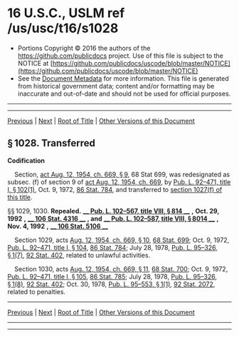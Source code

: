 ---
---

# 16 U.S.C., USLM ref /us/usc/t16/s1028

* Portions Copyright © 2016 the authors of the https://github.com/publicdocs project.
  Use of this file is subject to the NOTICE at [https://github.com/publicdocs/uscode/blob/master/NOTICE](https://github.com/publicdocs/uscode/blob/master/NOTICE)
* See the [Document Metadata](././../../../..//README.md) for more information.
  This file is generated from historical government data; content and/or formatting may be inaccurate and out-of-date and should not be used for official purposes.

----------
----------

[Previous](./../../../..//us/usc/t16/ch19/m__us_usc_t16_s1024.md) | [Next](./../../../..//us/usc/t16/ch19/m__us_usc_t16_s1031.md) | [Root of Title](./../../../../) | [Other Versions of this Document](https://publicdocs.github.io/go/links?ns=uslm&ref=%2Fus%2Fusc%2Ft16%2Fs1028)

## § 1028. Transferred

 __Codification__ 

    Section, [act Aug. 12, 1954, ch. 669, § 9][/us/act/1954-08-12/ch669/s9], 68 Stat 699, was redesignated as subsec. (f) of section 9 of [act Aug. 12, 1954, ch. 669][/us/act/1954-08-12/ch669], by [Pub. L. 92–471, title I, § 102(1)][/us/pl/92/471/s102/1], Oct. 9, 1972, [86 Stat. 784][/us/stat/86/784], and transferred to [section 1027(f) of this title][/us/usc/t16/s1027/f].

§§ 1029, 1030. __Repealed.__  __[__  __Pub. L. 102–567, title VIII, § 814__  __][/us/pl/102/567/s814]__  __,__  __Oct. 29, 1992__  __,__  __[__  __106 Stat. 4316__  __][/us/stat/106/4316]__  __, and__  __[__  __Pub. L. 102–587, title VIII, § 8014__  __][/us/pl/102/587/s8014]__  __,__  __Nov. 4, 1992__  __,__  __[__  __106 Stat. 5106__  __][/us/stat/106/5106]__ 

    Section 1029, acts [Aug. 12, 1954, ch. 669, § 10][/us/act/1954-08-12/ch669/s10], [68 Stat. 699][/us/stat/68/699]; Oct. 9, 1972, [Pub. L. 92–471, title I, § 104][/us/pl/92/471/s104], [86 Stat. 784][/us/stat/86/784]; July 28, 1978, [Pub. L. 95–326, § 1(7)][/us/pl/95/326/s1/7], [92 Stat. 402][/us/stat/92/402], related to unlawful activities.

    Section 1030, acts [Aug. 12, 1954, ch. 669, § 11][/us/act/1954-08-12/ch669/s11], [68 Stat. 700][/us/stat/68/700]; Oct. 9, 1972, [Pub. L. 92–471, title I, § 105][/us/pl/92/471/s105], [86 Stat. 785][/us/stat/86/785]; July 28, 1978, [Pub. L. 95–326, § 1(8)][/us/pl/95/326/s1/8], [92 Stat. 402][/us/stat/92/402]; Oct. 30, 1978, [Pub. L. 95–553, § 1(1)][/us/pl/95/553/s1/1], [92 Stat. 2072][/us/stat/92/2072], related to penalties.

----------

[Previous](./../../../..//us/usc/t16/ch19/m__us_usc_t16_s1024.md) | [Next](./../../../..//us/usc/t16/ch19/m__us_usc_t16_s1031.md) | [Root of Title](./../../../../) | [Other Versions of this Document](https://publicdocs.github.io/go/links?ns=uslm&ref=%2Fus%2Fusc%2Ft16%2Fs1028)

----------
----------

[/us/act/1954-08-12/ch669/s9]: https://publicdocs.github.io/go/links?ns=uslm&ref=%2Fus%2Fact%2F1954-08-12%2Fch669%2Fs9
[/us/act/1954-08-12/ch669]: https://publicdocs.github.io/go/links?ns=uslm&ref=%2Fus%2Fact%2F1954-08-12%2Fch669
[/us/pl/92/471/s102/1]: https://publicdocs.github.io/go/links?ns=uslm&ref=%2Fus%2Fpl%2F92%2F471%2Fs102%2F1
[/us/stat/86/784]: https://publicdocs.github.io/go/links?ns=uslm&ref=%2Fus%2Fstat%2F86%2F784
[/us/usc/t16/s1027/f]: https://publicdocs.github.io/go/links?ns=uslm&ref=%2Fus%2Fusc%2Ft16%2Fs1027%2Ff
[/us/pl/102/567/s814]: https://publicdocs.github.io/go/links?ns=uslm&ref=%2Fus%2Fpl%2F102%2F567%2Fs814
[/us/stat/106/4316]: https://publicdocs.github.io/go/links?ns=uslm&ref=%2Fus%2Fstat%2F106%2F4316
[/us/pl/102/587/s8014]: https://publicdocs.github.io/go/links?ns=uslm&ref=%2Fus%2Fpl%2F102%2F587%2Fs8014
[/us/stat/106/5106]: https://publicdocs.github.io/go/links?ns=uslm&ref=%2Fus%2Fstat%2F106%2F5106
[/us/act/1954-08-12/ch669/s10]: https://publicdocs.github.io/go/links?ns=uslm&ref=%2Fus%2Fact%2F1954-08-12%2Fch669%2Fs10
[/us/stat/68/699]: https://publicdocs.github.io/go/links?ns=uslm&ref=%2Fus%2Fstat%2F68%2F699
[/us/pl/92/471/s104]: https://publicdocs.github.io/go/links?ns=uslm&ref=%2Fus%2Fpl%2F92%2F471%2Fs104
[/us/stat/86/784]: https://publicdocs.github.io/go/links?ns=uslm&ref=%2Fus%2Fstat%2F86%2F784
[/us/pl/95/326/s1/7]: https://publicdocs.github.io/go/links?ns=uslm&ref=%2Fus%2Fpl%2F95%2F326%2Fs1%2F7
[/us/stat/92/402]: https://publicdocs.github.io/go/links?ns=uslm&ref=%2Fus%2Fstat%2F92%2F402
[/us/act/1954-08-12/ch669/s11]: https://publicdocs.github.io/go/links?ns=uslm&ref=%2Fus%2Fact%2F1954-08-12%2Fch669%2Fs11
[/us/stat/68/700]: https://publicdocs.github.io/go/links?ns=uslm&ref=%2Fus%2Fstat%2F68%2F700
[/us/pl/92/471/s105]: https://publicdocs.github.io/go/links?ns=uslm&ref=%2Fus%2Fpl%2F92%2F471%2Fs105
[/us/stat/86/785]: https://publicdocs.github.io/go/links?ns=uslm&ref=%2Fus%2Fstat%2F86%2F785
[/us/pl/95/326/s1/8]: https://publicdocs.github.io/go/links?ns=uslm&ref=%2Fus%2Fpl%2F95%2F326%2Fs1%2F8
[/us/stat/92/402]: https://publicdocs.github.io/go/links?ns=uslm&ref=%2Fus%2Fstat%2F92%2F402
[/us/pl/95/553/s1/1]: https://publicdocs.github.io/go/links?ns=uslm&ref=%2Fus%2Fpl%2F95%2F553%2Fs1%2F1
[/us/stat/92/2072]: https://publicdocs.github.io/go/links?ns=uslm&ref=%2Fus%2Fstat%2F92%2F2072


